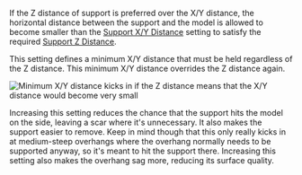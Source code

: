 If the Z distance of support is preferred over the X/Y distance, the horizontal distance between the support and the model is allowed to become smaller than the [Support X/Y Distance](support_xy_distance) setting to satisfy the required [Support Z Distance](support_z_distance).

This setting defines a minimum X/Y distance that must be held regardless of the Z distance. This minimum X/Y distance overrides the Z distance again.

![Minimum X/Y distance kicks in if the Z distance means that the X/Y distance would become very small](support_z_overrides_xy.svg)

Increasing this setting reduces the chance that the support hits the model on the side, leaving a scar where it's unnecessary. It also makes the support easier to remove. Keep in mind though that this only really kicks in at medium-steep overhangs where the overhang normally needs to be supported anyway, so it's meant to hit the support there. Increasing this setting also makes the overhang sag more, reducing its surface quality.